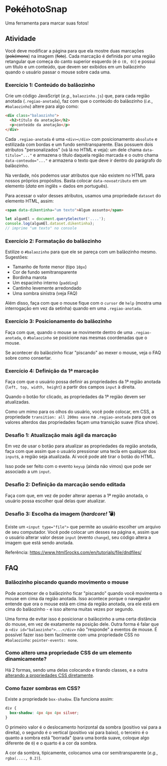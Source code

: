 # P~~oké~~hotoSnap

Uma ferramenta para marcar suas fotos!

## Atividade

Você deve modificar a página para que ela mostre duas marcações (~~pokémons~~) na imagem (~~foto~~). Cada marcação é definida por uma região retangular que começa do canto superior esquerdo (é o `(0, 0)`) e possui um título e um conteúdo, que devem ser exibidos em um balãozinho quando o usuário passar o mouse sobre cada uma.

### Exercício 1: Conteúdo do balãozinho

Crie um código JavaScript (_e.g._, `balaozinho.js`) que, para cada região anotada (`.regiao-anotada`), faz com que o conteúdo do balãozinho (_i.e._, `#balaozinho`) altere para algo como:

```html
<div class="balaozinho">  
  <h2>título da anotação</h2>
  <p>conteúdo da anotação</p>
</div>
```

Cada `.regiao-anotada` é uma `<div></div>` com posicionamento `absolute` e estilizada com bordas e um fundo semitransparente. Elas possuem dois atributos "personalizados" (vá lá no HTML e veja): um dele chama `data-titulo="..."` e armazena o título daquela região marcada e o outro chama `data-conteudo="..."` e armazena o texto que deve ir dentro do parágrafo do balãozinho.

Na verdade, nós podemos usar atributos que não existem no HTML para nossos próprios propósitos. Basta colocar `data-novoatributo` em um elemento (_data_ em inglês = dados em português).

Para acessar o valor desses atributos, usamos uma propriedade `dataset` do elemento HTML, assim:

```html
<span data-dikentinha="um texto">Algum assunto</span>
```
```js
let algumEl = document.querySelector('....');
console.log(algumEl.dataset.dikentinha);
// imprime "um texto" no console
```

### Exercício 2: Formatação do balãozinho

Estilize o `#balaozinho` para que ele se pareça com um balãozinho mesmo. Sugestões:

- Tamanho de fonte menor (tipo `10px`)
- Cor de fundo semitransparente
- Bordinha marota
- Um espacinho interno (`padding`)
- Cantinho levemente arredondado
- Uma sombra sinistra (veja FAQ)

Além disso, faça com que o mouse fique com o `cursor` de `help` (mostra uma interrogação em vez da setinha) quando em uma `.regiao-anotada`.

### Exercício 3: Posicionamento do balãozinho

Faça com que, quando o mouse se movimente dentro de uma `.regiao-anotada`, o `#balaozinho` se posicione nas mesmas coordenadas que o mouse.

Se acontecer do balãozinho ficar "piscando" ao mexer o mouse, veja o FAQ sobre como consertar.

### Exercício 4: Definição da 1ª marcação

Faça com que o usuário possa definir as propriedades da 1ª região anotada (`left, top, width, height`) a partir dos campos `input` à direita.

Quando o botão for clicado, as propriedades da 1ª região devem ser atualizadas.

Como um mimo para os olhos do usuário, você pode colocar, em CSS, a propriedade `transition: all 200ms ease` na `.regiao-anotada` para que os valores alterdos das propriedades façam uma transição suave (fica show).

### Desafio 1: Atualização mais ágil da marcação

Em vez de usar o botão para atualizar as propriedades da região anotada, faça com que assim que o usuário pressionar uma tecla em qualquer dos `input`s, a região seja atualizada. Aí você pode até tirar o botão do HTML.

Isso pode ser feito com o evento `keyup` (ainda não vimos) que pode ser associado a um `input`.

### Desafio 2: Definição da marcação sendo editada

Faça com que, em vez de poder alterar apenas a 1ª região anotada, o usuário possa escolher qual delas quer atualizar.

### Desafio 3: Escolha da imagem (_hardcore!_ :bomb:)

Existe um `<input type="file">` que permite ao usuário escolher um arquivo de seu computador. Você pode colocar um desses na página e, assim que o usuário alterar valor desse `input` (evento `change`), seu código altera a imagem que está sendo anotada.

Referência: https://www.html5rocks.com/en/tutorials/file/dndfiles/

## FAQ

### Balãozinho piscando quando movimento o mouse

Pode acontecer de o balãozinho ficar "piscando" quando você movimenta o mouse em cima da região anotada. Isso acontece porque o navegador entende que ora o mouse está em cima da região anotada, ora ele está em cima do balãozinho - e isso alterna muitas vezes por segundo.

Uma forma de evitar isso é posicionar o balãozinho a uma certa distância do mouse, em vez de exatamente na posição dele. Outra forma é falar que a `<div id="balaozinho">...</div>` não "responde" a eventos de mouse. É possível fazer isso bem facilmente com uma propriedade CSS no `#balaozinho`: `pointer-events: none`.

### Como altero uma propriedade CSS de um elemento dinamicamente?

Há 2 formas, sendo uma delas colocando e tirando classes, e a outra [alterando a propriedades CSS diretamente](https://fegemo.github.io/cefet-front-end/classes/js3/#estilizando-elementos-dinamicamente).


### Como fazer sombras em CSS?

Existe a propriedade `box-shadow`. Ela funciona assim:

```css
div {
  box-shadow: 4px 4px 4px silver;
}
```

O primeiro valor é o deslocamento horizontal da sombra (positivo vai para a direita), o segundo é o vertical (positivo vai para baixo), o terceiro é o quanto a sombra está "borrada" (para uma borda suave, coloque algo diferente de `0`) e o quarto é a cor da sombra.

A cor da sombra, tipicamente, colocamos uma cor semitransparente (_e.g._, `rgba(...., 0.2)`).
